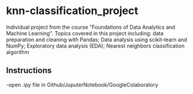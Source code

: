 # knn-classification_project
Individual project from the course "Foundations of Data Analytics and Machine Learning". Topics covered in this project including: data preparation and cleaning with Pandas; Data analysis using scikit-learn and NumPy; Exploratory data analysis (EDA); Nearest neighbors classification algorithm

## Instructions
-open .ipy file in Github/JuputerNotebook/GoogleColaboratory
